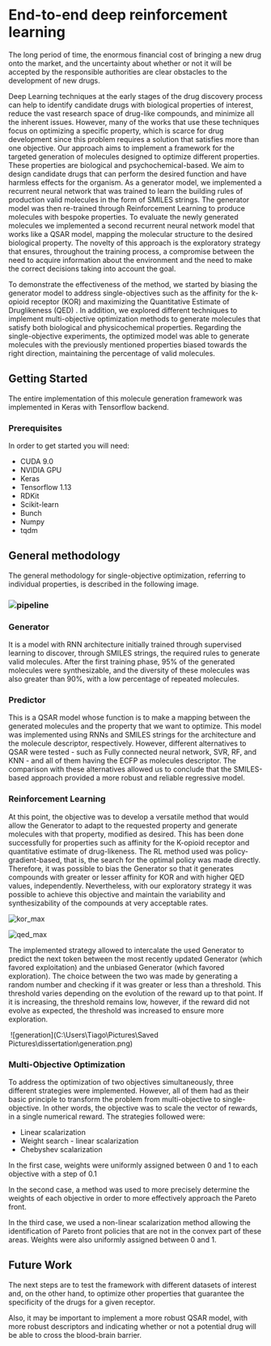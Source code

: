 # End-to-end deep reinforcement learning 

The long period of time, the enormous financial cost of bringing a new drug onto the market, and the uncertainty about whether or not it will be accepted by the responsible authorities are clear obstacles to the development of new drugs.

Deep Learning techniques at the early stages of the drug discovery process can help to identify candidate drugs with biological properties of interest, reduce the vast research space of drug-like compounds, and minimize all the inherent issues. However, many of the works that use these techniques focus on optimizing a specific property, which is scarce for drug development since this problem requires a solution that satisfies more than one objective.
Our approach aims to implement a framework for the targeted generation of molecules designed to optimize different properties. These properties are biological and psychochemical-based. We aim to design candidate drugs that can perform the desired function and have harmless effects for the organism. As a generator model, we implemented a recurrent neural network that was trained to learn the building rules of production valid molecules in the form of SMILES strings. The generator model was then re-trained through Reinforcement Learning to produce molecules with bespoke properties. To evaluate the newly generated molecules we implemented a second recurrent neural network model that works like a QSAR model, mapping the molecular structure to the desired biological property. The novelty of this approach is the exploratory strategy that ensures, throughout the training process, a compromise between the need to acquire information about the environment and the need to make the correct decisions taking into account the goal. 

To demonstrate the effectiveness of the method, we started by biasing the generator model to address single-objectives such as the affinity for the k-opioid receptor (KOR) and maximizing the Quantitative Estimate of Druglikeness  (QED) . In addition, we explored different techniques to implement multi-objective optimization methods to generate molecules that satisfy both biological and physicochemical properties.
Regarding the single-objective experiments, the optimized model was able to generate molecules with the previously mentioned properties biased towards the right direction, maintaining the percentage of valid molecules. 

## Getting Started

The entire implementation of this molecule generation framework was implemented in Keras with Tensorflow backend.

### Prerequisites

 In order to get started you will need: 

- CUDA 9.0
- NVIDIA GPU
- Keras
- Tensorflow 1.13
- RDKit
- Scikit-learn
- Bunch
- Numpy
- tqdm

## General methodology

The general methodology for single-objective optimization, referring to individual properties, is described in the following image.



### ![pipeline](https://github.com/larngroup/DiverseDRL/blob/master/Figures/pipline.png?raw=true)



### Generator

It is a model with RNN architecture initially trained through supervised learning to discover, through SMILES strings, the required rules to generate valid molecules. After the first training phase, 95% of the generated molecules were synthesizable, and the diversity of these molecules was also greater than 90%, with a low percentage of repeated molecules.

### Predictor

This is a QSAR model whose function is to make a mapping between the generated molecules and the property that we want to optimize. This model was implemented using RNNs and SMILES strings for the architecture and the molecule descriptor, respectively. However, different alternatives to QSAR were tested - such as Fully connected neural network, SVR, RF, and KNN - and all of them having the ECFP as molecules descriptor. The comparison with these alternatives allowed us to conclude that the SMILES-based approach provided a more robust and reliable regressive model.

### Reinforcement Learning

At this point, the objective was to develop a versatile method that would allow the Generator to adapt to the requested property and generate molecules with that property, modified as desired. This has been done successfully for properties such as affinity for the K-opioid receptor and quantitative estimate of drug-likeness. The RL method used was policy-gradient-based, that is, the search for the optimal policy was made directly. Therefore, it was possible to bias the Generator so that it generates compounds with greater or lesser affinity for KOR and with higher QED values, independently. Nevertheless, with our exploratory strategy it was possible to achieve this objective and maintain the variability and synthesizability of the compounds at very acceptable rates.

![kor_max](https://github.com/larngroup/DiverseDRL/blob/master/Figures/kor_max.png?raw=true)

![qed_max](https://github.com/larngroup/DiverseDRL/blob/master/Figures/qed_max.png?raw=true)



The implemented strategy allowed to intercalate the used Generator to predict the next token between the most recently updated Generator (which favored exploitation) and the unbiased Generator (which favored exploration). The choice between the two was made by generating a random number and checking if it was greater or less than a threshold. This threshold varies depending on the evolution of the reward up to that point. If it is increasing, the threshold remains low, however, if the reward did not evolve as expected, the threshold was increased to ensure more exploration.



​				![generation](C:\Users\Tiago\Pictures\Saved Pictures\dissertation\generation.png)





### Multi-Objective Optimization

To address the optimization of two objectives simultaneously, three different strategies were implemented. However, all of them had as their basic principle to transform the problem from multi-objective to single-objective. In other words, the objective was to scale the vector of rewards, in a single numerical reward. The strategies followed were:

- Linear scalarization
- Weight search - linear scalarization
- Chebyshev scalarization

In the first case, weights were uniformly assigned between 0 and 1 to each objective with a step of 0.1

In the second case, a method was used to more precisely determine the weights of each objective in order to more effectively approach the Pareto front.

In the third case,  we used a non-linear scalarization method allowing the identification of Pareto front policies that are not in the convex part of these areas. Weights were also uniformly assigned between 0 and 1.

## Future Work

The next steps are to test the framework with different datasets of interest and, on the other hand, to optimize other properties that guarantee the specificity of the drugs for a given receptor.

Also, it may be important to implement a more robust QSAR model, with more robust descriptors and indicating whether or not a potential drug will be able to cross the blood-brain barrier.

